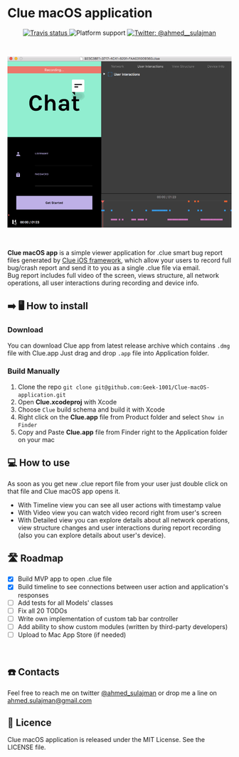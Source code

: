 
# Clue macOS application

<p align="center">    
    <a href="https://travis-ci.org/Geek-1001/Clue-macOS-application/branches">
        <img src="https://img.shields.io/travis/Geek-1001/Clue-macOS-application/master.svg" alt="Travis status" />
    </a>    
    <img src="https://img.shields.io/badge/platform-macOS-lightgray.svg" alt="Platform support" />
    <a href="https://twitter.com/ahmed_sulajman">
        <img src="https://img.shields.io/badge/contact-%40ahmed__sulajman-orange.svg?style=flat" alt="Twitter: @ahmed__sulajman" />
    </a>
</p>
<br>

<p align="center">
    <img src="Images/clue-mac-application-demo.gif" alt="Clue Demo" />
</p>
<br>

**Clue macOS app** is a simple viewer application for .clue smart bug report files generated by [Clue iOS framework](https://github.com/Geek-1001/Clue), which allow your users to record full bug/crash report and send it to you as a single .clue file via email.  
Bug report includes full video of the screen, views structure, all network operations, all user interactions during recording and device info.
<br>


## ➡️ 🖥️  How to install

### Download
You can download Clue app from latest release archive which contains `.dmg` file with Clue.app
Just drag and drop `.app` file into Application folder.

### Build Manually
1. Clone the repo `git clone git@github.com:Geek-1001/Clue-macOS-application.git`
2. Open **Clue.xcodeproj** with Xcode
3. Choose `Clue` build schema and build it with Xcode
4. Right click on the **Clue.app** file from Product folder and select `Show in Finder`
5. Copy and Paste **Clue.app** file from Finder right to the Application folder on your mac

## 💻 How to use
As soon as you get new .clue report file from your user just double click on that file and Clue macOS app opens it.
- With Timeline view you can see all user actions with timestamp value
- With Video view you can watch video record right from user's screen
- With Detailed view you can explore details about all network operations, view structure changes and user interactions during report recording (also you can explore details about user's device).

## 🛣️ Roadmap
- [x] Build MVP app to open .clue file
- [x] Build timeline to see connections between user action and application's responses
- [ ] Add tests for all Models' classes
- [ ] Fix all 20 TODOs
- [ ] Write own implementation of custom tab bar controller
- [ ] Add ability to show custom modules (written by third-party developers)
- [ ] Upload to Mac App Store (if needed)
<br>

## ☎️ Contacts
Feel free to reach me on twitter [@ahmed_sulajman](https://twitter.com/ahmed_sulajman) or drop me a line on ahmed.sulajman@gmail.com
<br>

## 📄 Licence
Clue macOS application is released under the MIT License. See the LICENSE file.
